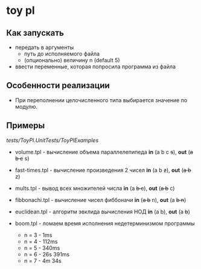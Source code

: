 # toy pl

## Как запускать
+ передать в аргументы 
	+ путь до исполняемого файла
	+ (опционально) величину n (default 5) 
+ ввести переменные, которая попросила программа из файла

## Особенности реализации
+ При переполнении целочисленного типа выбирается значение по модулю.

## Примеры
_tests/ToyPl.UnitTests/ToyPlExamples_

+ volume.tpl - вычисление объема параллелепипеда **in** (a b c ~~s~~), **out** (~~a b c~~ s)
+ fast-times.tpl - вычисление произведения 2 чисел **in** (a b ~~z~~), **out** (~~a b~~ z)
+ mults.tpl - вывод всех множителей числа **in** (a ~~b c~~), **out** (~~a b~~ c)
+ fibbonachi.tpl - вычисление чисел фиббоначи **in** (~~a b~~ n), **out** (a ~~b n~~)
+ euclidean.tpl - алгоритм эвклида вычисления НОД **in** (a b), **out** (a ~~b~~)

+ boom.tpl - ломаем время исполнения недетерминизмом программы
  + n = 3 - 1ms
  + n = 4 - 112ms
  + n = 5 - 340ms
  + n = 6 - 26s 391ms
  + n = 7 - 4m 34s 
